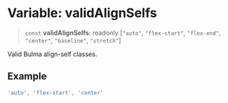 # Variable: validAlignSelfs

> `const` **validAlignSelfs**: readonly \[`"auto"`, `"flex-start"`, `"flex-end"`, `"center"`, `"baseline"`, `"stretch"`\]

Valid Bulma align-self classes.

## Example

```ts
'auto', 'flex-start', 'center'
```
